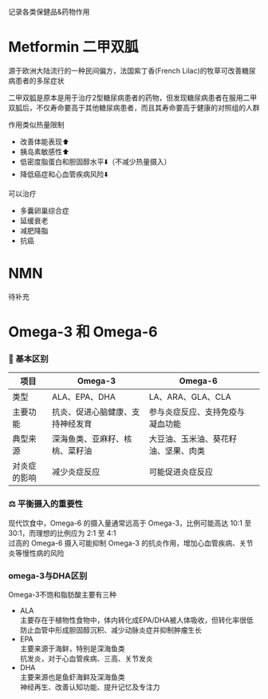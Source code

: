 记录各类保健品&药物作用  

# Metformin 二甲双胍
源于欧洲大陆流行的一种民间偏方，法国紫丁香(French Lilac)的牧草可改善糖尿病患者的多尿症状  

二甲双胍是原本是用于治疗2型糖尿病患者的药物，但发现糖尿病患者在服用二甲双胍后，不仅寿命要高于其他糖尿病患者，而且其寿命要高于健康的对照组的人群  

作用类似热量限制  
- 改善体能表现⬆️
- 胰岛素敏感性⬆️
- 低密度脂蛋白和胆固醇水平⬇️（不减少热量摄入）
- 降低癌症和心血管疾病风险⬇️

可以治疗  
- 多囊卵巢综合症
- 延缓衰老
- 减肥降脂
- 抗癌

# NMN
待补充

# Omega-3 和 Omega-6
### 🧬 基本区别
| 项目     | Omega-3          | Omega-6            |                                                          |
| ------ | ---------------- | ------------------ | -------------------------------------------------------- |
| 类型     | ALA、EPA、DHA      | LA、ARA、GLA、CLA     |                                                          |
| 主要功能   | 抗炎、促进心脑健康、支持神经发育 | 参与炎症反应、支持免疫与凝血功能   |                                                          |
| 典型来源   | 深海鱼类、亚麻籽、核桃、菜籽油  | 大豆油、玉米油、葵花籽油、坚果、肉类 |                                                          |
| 对炎症的影响 | 减少炎症反应           | 可能促进炎症反应           |
### ⚖️ 平衡摄入的重要性
现代饮食中，Omega-6 的摄入量通常远高于 Omega-3，比例可能高达 10:1 至 30:1，而理想的比例应为 2:1 至 4:1  
过高的 Omega-6 摄入可能抑制 Omega-3 的抗炎作用，增加心血管疾病、关节炎等慢性病的风险
### omega-3与DHA区别
Omega-3不饱和脂肪酸主要有三种  
- ALA  
  主要存在于植物性食物中，体内转化成EPA/DHA被人体吸收，但转化率很低  
  防止血管中形成胆固醇沉积、减少动脉炎症并抑制肿瘤生长  
- EPA  
  主要来源于海鲜，特别是深海鱼类  
  抗发炎，对于心血管疾病、三高、关节发炎  
- DHA  
  主要来源也是鱼虾海鲜及深海鱼类  
  神经再生、改善认知功能、提升记忆及专注力  